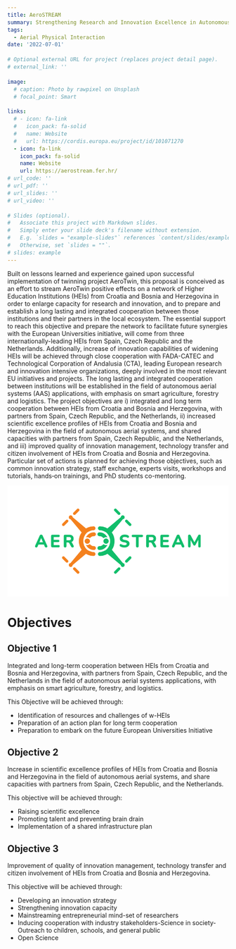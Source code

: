 ```yaml
---
title: AeroSTREAM
summary: Strengthening Research and Innovation Excellence in Autonomous Aerial Systems
tags:
  - Aerial Physical Interaction
date: '2022-07-01'

# Optional external URL for project (replaces project detail page).
# external_link: ''

image:
  # caption: Photo by rawpixel on Unsplash
  # focal_point: Smart

links:
  # - icon: fa-link
  #   icon_pack: fa-solid
  #   name: Website
  #   url: https://cordis.europa.eu/project/id/101071270
  - icon: fa-link
    icon_pack: fa-solid
    name: Website
    url: https://aerostream.fer.hr/
# url_code: ''
# url_pdf: ''
# url_slides: ''
# url_video: ''

# Slides (optional).
#   Associate this project with Markdown slides.
#   Simply enter your slide deck's filename without extension.
#   E.g. `slides = "example-slides"` references `content/slides/example-slides.md`.
#   Otherwise, set `slides = ""`.
# slides: example
---
```

Built on lessons learned and experience gained upon successful implementation of twinning project AeroTwin, this proposal is conceived as an effort to stream AeroTwin positive effects on a network of Higher Education Institutions (HEIs) from Croatia and Bosnia and Herzegovina in order to enlarge capacity for research and innovation, and to prepare and establish a long lasting and integrated cooperation between those institutions and their partners in the local ecosystem. The essential support to reach this objective and prepare the network to facilitate future synergies with the European Universities initiative, will come from three internationally-leading HEIs from Spain, Czech Republic and the Netherlands. Additionally, increase of innovation capabilities of widening HEIs will be achieved through close cooperation with FADA-CATEC and Technological Corporation of Andalusia (CTA), leading European research and innovation intensive organizations, deeply involved in the most relevant EU initiatives and projects. The long lasting and integrated cooperation between institutions will be established in the field of autonomous aerial systems (AAS) applications, with emphasis on smart agriculture, forestry and logistics. The project objectives are i) integrated and long term cooperation between HEIs from Croatia and Bosnia and Herzegovina, with partners from Spain, Czech Republic, and the Netherlands, ii) increased scientific excellence profiles of HEIs from Croatia and Bosnia and Herzegovina in the field of autonomous aerial systems, and shared capacities with partners from Spain, Czech Republic, and the Netherlands, and iii) improved quality of innovation management, technology transfer and citizen involvement of HEIs from Croatia and Bosnia and Herzegovina. Particular set of actions is planned for achieving those objectives, such as common innovation strategy, staff exchange, experts visits, workshops and tutorials, hands‐on trainings, and PhD students co-mentoring.

![alt text](featured.png)

# **Objectives**

## **Objective 1**

Integrated and long-term cooperation between HEIs from Croatia and Bosnia and Herzegovina, with partners from Spain, Czech Republic, and the Netherlands in the field of autonomous aerial systems applications, with emphasis on smart agriculture, forestry, and logistics.

This Objective will be achieved through:

- Identification of resources and challenges of w-HEIs
- Preparation of an action plan for long term cooperation
- Preparation to embark on the future European Universities Initiative 

## **Objective 2** 

Increase in scientific excellence profiles of HEIs from Croatia and Bosnia and Herzegovina in the field of autonomous aerial systems, and share capacities with partners from Spain, Czech Republic, and the Netherlands.

This objective will be achieved through:

- Raising scientific excellence
- Promoting talent and preventing brain drain
- Implementation of a shared infrastructure plan 

## **Objective 3** 

Improvement of quality of innovation management, technology transfer and citizen involvement of HEIs from Croatia and Bosnia and Herzegovina.

This objective will be achieved through:

- Developing an innovation strategy
- Strengthening innovation capacity
- Mainstreaming entrepreneurial mind-set of researchers
- Inducing cooperation with industry stakeholders-Science in society-Outreach to children, schools, and general public
- Open Science 
